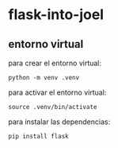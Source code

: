 # flask-into-joel


## entorno virtual

para crear el entorno virtual:
```
python -m venv .venv
```
para activar el entorno virtual:
``` 
source .venv/bin/activate
```
para instalar las dependencias:
```
pip install flask
```
